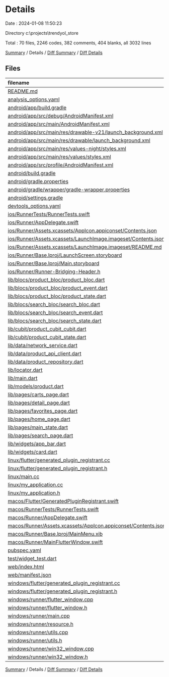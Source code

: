# Details

Date : 2024-01-08 11:50:23

Directory c:\\projects\\trendyol_store

Total : 70 files,  2246 codes, 382 comments, 404 blanks, all 3032 lines

[Summary](results.md) / Details / [Diff Summary](diff.md) / [Diff Details](diff-details.md)

## Files
| filename | language | code | comment | blank | total |
| :--- | :--- | ---: | ---: | ---: | ---: |
| [README.md](/README.md) | Markdown | 10 | 0 | 7 | 17 |
| [analysis_options.yaml](/analysis_options.yaml) | YAML | 3 | 22 | 4 | 29 |
| [android/app/build.gradle](/android/app/build.gradle) | Gradle | 51 | 5 | 12 | 68 |
| [android/app/src/debug/AndroidManifest.xml](/android/app/src/debug/AndroidManifest.xml) | XML | 3 | 4 | 1 | 8 |
| [android/app/src/main/AndroidManifest.xml](/android/app/src/main/AndroidManifest.xml) | XML | 27 | 6 | 1 | 34 |
| [android/app/src/main/res/drawable-v21/launch_background.xml](/android/app/src/main/res/drawable-v21/launch_background.xml) | XML | 4 | 7 | 2 | 13 |
| [android/app/src/main/res/drawable/launch_background.xml](/android/app/src/main/res/drawable/launch_background.xml) | XML | 4 | 7 | 2 | 13 |
| [android/app/src/main/res/values-night/styles.xml](/android/app/src/main/res/values-night/styles.xml) | XML | 9 | 9 | 1 | 19 |
| [android/app/src/main/res/values/styles.xml](/android/app/src/main/res/values/styles.xml) | XML | 9 | 9 | 1 | 19 |
| [android/app/src/profile/AndroidManifest.xml](/android/app/src/profile/AndroidManifest.xml) | XML | 3 | 4 | 1 | 8 |
| [android/build.gradle](/android/build.gradle) | Gradle | 26 | 0 | 5 | 31 |
| [android/gradle.properties](/android/gradle.properties) | Properties | 3 | 0 | 1 | 4 |
| [android/gradle/wrapper/gradle-wrapper.properties](/android/gradle/wrapper/gradle-wrapper.properties) | Properties | 5 | 0 | 1 | 6 |
| [android/settings.gradle](/android/settings.gradle) | Gradle | 24 | 0 | 6 | 30 |
| [devtools_options.yaml](/devtools_options.yaml) | YAML | 1 | 0 | 1 | 2 |
| [ios/RunnerTests/RunnerTests.swift](/ios/RunnerTests/RunnerTests.swift) | Swift | 7 | 2 | 4 | 13 |
| [ios/Runner/AppDelegate.swift](/ios/Runner/AppDelegate.swift) | Swift | 12 | 0 | 2 | 14 |
| [ios/Runner/Assets.xcassets/AppIcon.appiconset/Contents.json](/ios/Runner/Assets.xcassets/AppIcon.appiconset/Contents.json) | JSON | 122 | 0 | 1 | 123 |
| [ios/Runner/Assets.xcassets/LaunchImage.imageset/Contents.json](/ios/Runner/Assets.xcassets/LaunchImage.imageset/Contents.json) | JSON | 23 | 0 | 1 | 24 |
| [ios/Runner/Assets.xcassets/LaunchImage.imageset/README.md](/ios/Runner/Assets.xcassets/LaunchImage.imageset/README.md) | Markdown | 3 | 0 | 2 | 5 |
| [ios/Runner/Base.lproj/LaunchScreen.storyboard](/ios/Runner/Base.lproj/LaunchScreen.storyboard) | XML | 36 | 1 | 1 | 38 |
| [ios/Runner/Base.lproj/Main.storyboard](/ios/Runner/Base.lproj/Main.storyboard) | XML | 25 | 1 | 1 | 27 |
| [ios/Runner/Runner-Bridging-Header.h](/ios/Runner/Runner-Bridging-Header.h) | C++ | 1 | 0 | 1 | 2 |
| [lib/blocs/product_bloc/product_bloc.dart](/lib/blocs/product_bloc/product_bloc.dart) | Dart | 20 | 17 | 6 | 43 |
| [lib/blocs/product_bloc/product_event.dart](/lib/blocs/product_bloc/product_event.dart) | Dart | 8 | 11 | 5 | 24 |
| [lib/blocs/product_bloc/product_state.dart](/lib/blocs/product_bloc/product_state.dart) | Dart | 17 | 18 | 13 | 48 |
| [lib/blocs/search_bloc/search_bloc.dart](/lib/blocs/search_bloc/search_bloc.dart) | Dart | 32 | 4 | 7 | 43 |
| [lib/blocs/search_bloc/search_event.dart](/lib/blocs/search_bloc/search_event.dart) | Dart | 14 | 4 | 6 | 24 |
| [lib/blocs/search_bloc/search_state.dart](/lib/blocs/search_bloc/search_state.dart) | Dart | 13 | 8 | 12 | 33 |
| [lib/cubit/product_cubit_cubit.dart](/lib/cubit/product_cubit_cubit.dart) | Dart | 0 | 9 | 1 | 10 |
| [lib/cubit/product_cubit_state.dart](/lib/cubit/product_cubit_state.dart) | Dart | 0 | 10 | 1 | 11 |
| [lib/data/network_service.dart](/lib/data/network_service.dart) | Dart | 0 | 0 | 1 | 1 |
| [lib/data/product_api_client.dart](/lib/data/product_api_client.dart) | Dart | 22 | 0 | 3 | 25 |
| [lib/data/product_repository.dart](/lib/data/product_repository.dart) | Dart | 10 | 0 | 3 | 13 |
| [lib/locator.dart](/lib/locator.dart) | Dart | 8 | 0 | 3 | 11 |
| [lib/main.dart](/lib/main.dart) | Dart | 32 | 1 | 5 | 38 |
| [lib/models/product.dart](/lib/models/product.dart) | Dart | 67 | 2 | 11 | 80 |
| [lib/pages/carts_page.dart](/lib/pages/carts_page.dart) | Dart | 0 | 0 | 1 | 1 |
| [lib/pages/detail_page.dart](/lib/pages/detail_page.dart) | Dart | 150 | 3 | 3 | 156 |
| [lib/pages/favorites_page.dart](/lib/pages/favorites_page.dart) | Dart | 58 | 11 | 8 | 77 |
| [lib/pages/home_page.dart](/lib/pages/home_page.dart) | Dart | 54 | 3 | 5 | 62 |
| [lib/pages/main_state.dart](/lib/pages/main_state.dart) | Dart | 51 | 3 | 5 | 59 |
| [lib/pages/search_page.dart](/lib/pages/search_page.dart) | Dart | 65 | 0 | 8 | 73 |
| [lib/widgets/app_bar.dart](/lib/widgets/app_bar.dart) | Dart | 16 | 0 | 2 | 18 |
| [lib/widgets/card.dart](/lib/widgets/card.dart) | Dart | 111 | 3 | 5 | 119 |
| [linux/flutter/generated_plugin_registrant.cc](/linux/flutter/generated_plugin_registrant.cc) | C++ | 3 | 4 | 5 | 12 |
| [linux/flutter/generated_plugin_registrant.h](/linux/flutter/generated_plugin_registrant.h) | C++ | 5 | 5 | 6 | 16 |
| [linux/main.cc](/linux/main.cc) | C++ | 5 | 0 | 2 | 7 |
| [linux/my_application.cc](/linux/my_application.cc) | C++ | 74 | 11 | 20 | 105 |
| [linux/my_application.h](/linux/my_application.h) | C++ | 7 | 7 | 5 | 19 |
| [macos/Flutter/GeneratedPluginRegistrant.swift](/macos/Flutter/GeneratedPluginRegistrant.swift) | Swift | 4 | 3 | 4 | 11 |
| [macos/RunnerTests/RunnerTests.swift](/macos/RunnerTests/RunnerTests.swift) | Swift | 7 | 2 | 4 | 13 |
| [macos/Runner/AppDelegate.swift](/macos/Runner/AppDelegate.swift) | Swift | 8 | 0 | 2 | 10 |
| [macos/Runner/Assets.xcassets/AppIcon.appiconset/Contents.json](/macos/Runner/Assets.xcassets/AppIcon.appiconset/Contents.json) | JSON | 68 | 0 | 1 | 69 |
| [macos/Runner/Base.lproj/MainMenu.xib](/macos/Runner/Base.lproj/MainMenu.xib) | XML | 343 | 0 | 1 | 344 |
| [macos/Runner/MainFlutterWindow.swift](/macos/Runner/MainFlutterWindow.swift) | Swift | 12 | 0 | 4 | 16 |
| [pubspec.yaml](/pubspec.yaml) | YAML | 28 | 46 | 20 | 94 |
| [test/widget_test.dart](/test/widget_test.dart) | Dart | 14 | 10 | 7 | 31 |
| [web/index.html](/web/index.html) | HTML | 38 | 16 | 6 | 60 |
| [web/manifest.json](/web/manifest.json) | JSON | 35 | 0 | 1 | 36 |
| [windows/flutter/generated_plugin_registrant.cc](/windows/flutter/generated_plugin_registrant.cc) | C++ | 3 | 4 | 5 | 12 |
| [windows/flutter/generated_plugin_registrant.h](/windows/flutter/generated_plugin_registrant.h) | C++ | 5 | 5 | 6 | 16 |
| [windows/runner/flutter_window.cpp](/windows/runner/flutter_window.cpp) | C++ | 49 | 7 | 16 | 72 |
| [windows/runner/flutter_window.h](/windows/runner/flutter_window.h) | C++ | 20 | 5 | 9 | 34 |
| [windows/runner/main.cpp](/windows/runner/main.cpp) | C++ | 30 | 4 | 10 | 44 |
| [windows/runner/resource.h](/windows/runner/resource.h) | C++ | 9 | 6 | 2 | 17 |
| [windows/runner/utils.cpp](/windows/runner/utils.cpp) | C++ | 54 | 2 | 10 | 66 |
| [windows/runner/utils.h](/windows/runner/utils.h) | C++ | 8 | 6 | 6 | 20 |
| [windows/runner/win32_window.cpp](/windows/runner/win32_window.cpp) | C++ | 210 | 24 | 55 | 289 |
| [windows/runner/win32_window.h](/windows/runner/win32_window.h) | C++ | 48 | 31 | 24 | 103 |

[Summary](results.md) / Details / [Diff Summary](diff.md) / [Diff Details](diff-details.md)